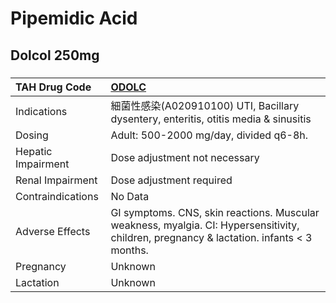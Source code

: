 # Pipemidic Acid

## Dolcol 250mg

##### 

| TAH Drug Code      | [ODOLC](https://www.tahsda.org.tw/drugs/hissearch.php?drug_code=ODOLC)                                                                   |
|:-------------------|:-----------------------------------------------------------------------------------------------------------------------------------------|
| Indications        | 細菌性感染(A020910100) UTI, Bacillary dysentery, enteritis, otitis media & sinusitis                                                     |
| Dosing             | Adult: 500-2000 mg/day, divided q6-8h.                                                                                                   |
| Hepatic Impairment | Dose adjustment not necessary                                                                                                            |
| Renal Impairment   | Dose adjustment required                                                                                                                 |
| Contraindications  | No Data                                                                                                                                  |
| Adverse Effects    | GI symptoms. CNS, skin reactions. Muscular weakness, myalgia. CI: Hypersensitivity, children, pregnancy & lactation. infants < 3 months. |
| Pregnancy          | Unknown                                                                                                                                  |
| Lactation          | Unknown                                                                                                                                  |

